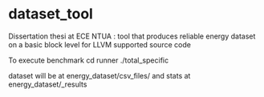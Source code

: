 # dataset_tool
Dissertation thesi at ECE NTUA : tool that produces reliable energy dataset on a basic block level for LLVM supported source code

To execute benchmark 
cd runner
./total_specific <benchmark>

dataset will be at energy_dataset/csv_files/<benchmark> and stats at energy_dataset/<benchmark>_results 
